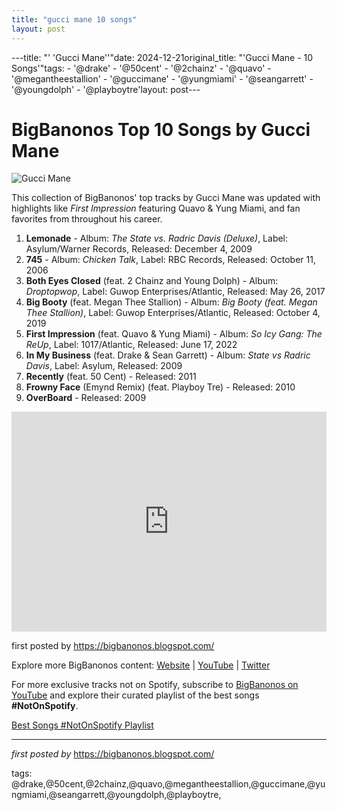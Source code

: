 ```yaml
---
title: "gucci mane 10 songs"
layout: post
---
```

---title: "' 'Gucci Mane''"date: 2024-12-21original_title: "'Gucci Mane -  10 Songs'"tags:  - '@drake'  - '@50cent'  - '@2chainz'  - '@quavo'  - '@megantheestallion'  - '@guccimane'  - '@yungmiami'  - '@seangarrett'  - '@youngdolph'  - '@playboytre'layout: post---<h1>BigBanonos Top 10 Songs by Gucci Mane</h1><img alt="Gucci Mane" src="https://yt3.googleusercontent.com/rA78H-5Zuw7YEnKoNwWLI8xatjbA_GjwTyr1u2axE0LRESoafHIXdI5T_T9a17L287jaV2osvw=s900-c-k-c0x00ffffff-no-rj" /> <p>This collection of BigBanonos' top tracks by Gucci Mane was updated with highlights like *First Impression* featuring Quavo & Yung Miami, and fan favorites from throughout his career.</p> <ol> <li><strong>Lemonade</strong> - Album: <em>The State vs. Radric Davis (Deluxe)</em>, Label: Asylum/Warner Records, Released: December 4, 2009</li> <li><strong>745</strong> - Album: <em>Chicken Talk</em>, Label: RBC Records, Released: October 11, 2006</li> <li><strong>Both Eyes Closed</strong> (feat. 2 Chainz and Young Dolph) - Album: <em>Droptopwop</em>, Label: Guwop Enterprises/Atlantic, Released: May 26, 2017</li> <li><strong>Big Booty</strong> (feat. Megan Thee Stallion) - Album: <em>Big Booty (feat. Megan Thee Stallion)</em>, Label: Guwop Enterprises/Atlantic, Released: October 4, 2019</li> <li><strong>First Impression</strong> (feat. Quavo & Yung Miami) - Album: <em>So Icy Gang: The ReUp</em>, Label: 1017/Atlantic, Released: June 17, 2022</li> <li><strong>In My Business</strong> (feat. Drake & Sean Garrett) - Album: <em>State vs Radric Davis</em>, Label: Asylum, Released: 2009</li> <li><strong>Recently</strong> (feat. 50 Cent) - Released: 2011</li> <li><strong>Frowny Face</strong> (Emynd Remix) (feat. Playboy Tre) - Released: 2010</li> <li><strong>OverBoard</strong> - Released: 2009</li></ol> <div> <iframe allow="autoplay; clipboard-write; encrypted-media; fullscreen; picture-in-picture" allowfullscreen="" frameborder="0" height="352" loading="lazy" src="https://open.spotify.com/embed/playlist/15uD0evd8y7pK9nnfbSh2C?utm_source=generator" width="100%"></iframe></div> <p>first posted by https://bigbanonos.blogspot.com/</p> <div> <p>Explore more BigBanonos content: <a href="https://bigbanonos.blogspot.com/">Website</a> | <a href="https://www.youtube.com/@BigBanonos">YouTube</a> | <a href="https://x.com/bigbanonos">Twitter</a></p></div> <!--Subscribe and Playlist Links--><div>    <p>For more exclusive tracks not on Spotify, subscribe to <a href="https://www.youtube.com/@BigBanonos" target="_blank">BigBanonos on YouTube</a> and explore their curated playlist of the best songs <strong>#NotOnSpotify</strong>.</p>    <p><a href="https://www.youtube.com/playlist?list=PLtuNtuTatqI0kFahUCbtbfenC_ET5O_tr" target="_blank">Best Songs #NotOnSpotify Playlist<br /></a></p></div><hr /><p><em>first posted by</em> <a href="https://bigbanonos.blogspot.com/" rel="noopener" target="_new">https://bigbanonos.blogspot.com/</a></p><p>tags: @drake,@50cent,@2chainz,@quavo,@megantheestallion,@guccimane,@yungmiami,@seangarrett,@youngdolph,@playboytre,</p>